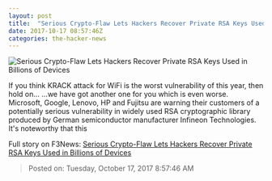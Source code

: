 ```yaml
---
layout: post
title:  "Serious Crypto-Flaw Lets Hackers Recover Private RSA Keys Used in Billions of Devices"
date: 2017-10-17 08:57:46Z
categories: the-hacker-news
---
```


![Serious Crypto-Flaw Lets Hackers Recover Private RSA Keys Used in Billions of Devices](https://2.bp.blogspot.com/-l7PTpBKt5AQ/WeW977DgiaI/AAAAAAAAuaI/IpJw99rtX1oelCUz7Mf5NSzVqgQMkSR_ACLcBGAs/s1600/crack-encryption-keys.png)

If you think KRACK attack for WiFi is the worst vulnerability of this year, then hold on… ...we have got another one for you which is even worse. Microsoft, Google, Lenovo, HP and Fujitsu are warning their customers of a potentially serious vulnerability in widely used RSA cryptographic library produced by German semiconductor manufacturer Infineon Technologies. It's noteworthy that this


Full story on F3News: [Serious Crypto-Flaw Lets Hackers Recover Private RSA Keys Used in Billions of Devices](http://www.f3nws.com/n/M4b4mB)

> Posted on: Tuesday, October 17, 2017 8:57:46 AM
